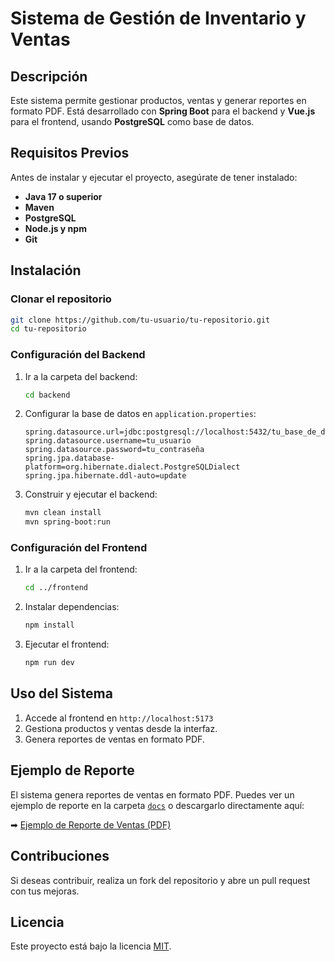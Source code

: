 # Sistema de Gestión de Inventario y Ventas

## Descripción
Este sistema permite gestionar productos, ventas y generar reportes en formato PDF. Está desarrollado con **Spring Boot** para el backend y **Vue.js** para el frontend, usando **PostgreSQL** como base de datos.

## Requisitos Previos
Antes de instalar y ejecutar el proyecto, asegúrate de tener instalado:
- **Java 17 o superior**
- **Maven**
- **PostgreSQL**
- **Node.js y npm**
- **Git**

## Instalación

### Clonar el repositorio
```sh
git clone https://github.com/tu-usuario/tu-repositorio.git
cd tu-repositorio
```

### Configuración del Backend
1. Ir a la carpeta del backend:
   ```sh
   cd backend
   ```
2. Configurar la base de datos en `application.properties`:
   ```properties
   spring.datasource.url=jdbc:postgresql://localhost:5432/tu_base_de_datos
   spring.datasource.username=tu_usuario
   spring.datasource.password=tu_contraseña
   spring.jpa.database-platform=org.hibernate.dialect.PostgreSQLDialect
   spring.jpa.hibernate.ddl-auto=update
   ```
3. Construir y ejecutar el backend:
   ```sh
   mvn clean install
   mvn spring-boot:run
   ```

### Configuración del Frontend
1. Ir a la carpeta del frontend:
   ```sh
   cd ../frontend
   ```
2. Instalar dependencias:
   ```sh
   npm install
   ```
3. Ejecutar el frontend:
   ```sh
   npm run dev
   ```

## Uso del Sistema
1. Accede al frontend en `http://localhost:5173`
2. Gestiona productos y ventas desde la interfaz.
3. Genera reportes de ventas en formato PDF.

## Ejemplo de Reporte
El sistema genera reportes de ventas en formato PDF. Puedes ver un ejemplo de reporte en la carpeta [`docs`](./docs/) o descargarlo directamente aquí:  

➡ [Ejemplo de Reporte de Ventas (PDF)](./docs/reporte_ventas.pdf)

## Contribuciones
Si deseas contribuir, realiza un fork del repositorio y abre un pull request con tus mejoras.

## Licencia
Este proyecto está bajo la licencia [MIT](LICENSE).


